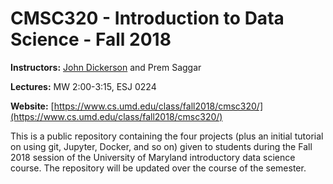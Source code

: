# CMSC320 - Introduction to Data Science - Fall 2018

**Instructors:** [John Dickerson](http://jpdickerson.com) and Prem Saggar

**Lectures:** MW 2:00-3:15, ESJ 0224

**Website:** [https://www.cs.umd.edu/class/fall2018/cmsc320/](https://www.cs.umd.edu/class/fall2018/cmsc320/)

This is a public repository containing the four projects (plus an initial tutorial on using git, Jupyter, Docker, and so on) given to students during the Fall 2018 session of the University of Maryland introductory data science course.  The repository will be updated over the course of the semester.
